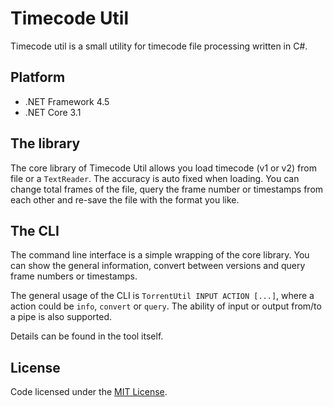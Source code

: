 # Timecode Util

Timecode util is a small utility for timecode file processing written in C#.

## Platform

- .NET Framework 4.5
- .NET Core 3.1

## The library

The core library of Timecode Util allows you load timecode (v1 or v2) from file or a `TextReader`. The accuracy is auto fixed when loading. You can change total frames of the file, query the frame number or timestamps from each other and re-save the file with the format you like.

## The CLI

The command line interface is a simple wrapping of the core library. You can show the general information, convert between versions and query frame numbers or timestamps.

The general usage of the CLI is `TorrentUtil INPUT ACTION [...]`, where a action could be `info`, `convert` or `query`. The ability of input or output from/to a pipe is also supported.

Details can be found in the tool itself.

## License

Code licensed under the [MIT License](LICENSE.txt).
